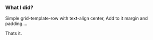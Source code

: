 ### What I did?

Simple grid-template-row with text-align center, Add to it margin and padding....

Thats it.